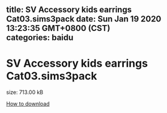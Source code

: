 
title: SV Accessory kids earrings Cat03.sims3pack
date: Sun Jan 19 2020 13:23:35 GMT+0800 (CST)    
categories: baidu
---

# SV Accessory kids earrings Cat03.sims3pack
size: 713.00 kB
 
 

[How to download](https://bpcam.bemobtrk.com/go/2ceec3aa-1ca2-46d6-b9ff-aaa5c184517c?jno=775)